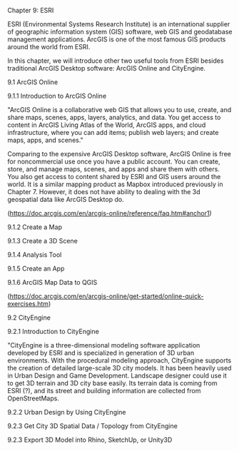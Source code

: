 Chapter 9: ESRI

ESRI (Environmental Systems Research Institute) is an international supplier of geographic information system (GIS) software, web GIS and geodatabase management applications. ArcGIS is one of the most famous GIS products around the world from ESRI. 

In this chapter, we will introduce other two useful tools from ESRI besides traditional ArcGIS Desktop software: ArcGIS Online and CityEngine. 

9.1 ArcGIS Online

9.1.1 Introduction to ArcGIS Online

"ArcGIS Online is a collaborative web GIS that allows you to use, create, and share maps, scenes, apps, layers, analytics, and data. You get access to content in ArcGIS Living Atlas of the World, ArcGIS apps, and cloud infrastructure, where you can add items; publish web layers; and create maps, apps, and scenes."

Comparing to the expensive ArcGIS Desktop software, ArcGIS Online is free for noncommercial use once you have a public account. You can create, store, and manage maps, scenes, and apps and share them with others. You also get access to content shared by ESRI and GIS users around the world. It is a similar mapping product as Mapbox introduced previously in Chapter 7. However, it does not have ability to dealing with the 3d geospatial data like ArcGIS Desktop do. 

(https://doc.arcgis.com/en/arcgis-online/reference/faq.htm#anchor1)

9.1.2 Create a Map

9.1.3 Create a 3D Scene

9.1.4 Analysis Tool

9.1.5 Create an App

9.1.6 ArcGIS Map Data to QGIS

(https://doc.arcgis.com/en/arcgis-online/get-started/online-quick-exercises.htm)



9.2 CityEngine

9.2.1 Introduction to CityEngine

"CityEngine is a three-dimensional modeling software application developed by ESRI and is specialized in generation of 3D urban environments. With the procedural modeling approach, CityEngine supports the creation of detailed large-scale 3D city models. It has been heavily used in Urban Design and Game Development. Landscape designer could use it to get 3D terrain and 3D city base easily. Its terrain data is coming from ESRI (?), and its street and building information are collected from OpenStreetMaps. 





9.2.2 Urban Design by Using CityEngine

9.2.3 Get City 3D Spatial Data / Topology from CityEngine

9.2.3 Export 3D Model into Rhino, SketchUp, or Unity3D

